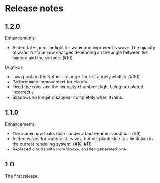 # Release notes

## 1.2.0

Enhancements:

* Added fake specular light for water and improved its wave. The
  opacity of water surface now changes depending on the angle between
  the camera and the surface. (#10)

Bugfixes:

* Lava pools in the Nether no longer look strangely whitish. (#30)
* Performance improvement for clouds.
* Fixed the color and the intensity of ambient light being calculated
  incorrectly.
* Shadows no longer disappear completely when it rains.

## 1.1.0

Enhancements:

* The scene now looks duller under a bad weather condition. (#6)
* Added waves for water and leaves, but not plants due to a limitation
  in the current rendering system. (#10, #11)
* Replaced clouds with non-blocky, shader-generated one.

## 1.0

The first release.
